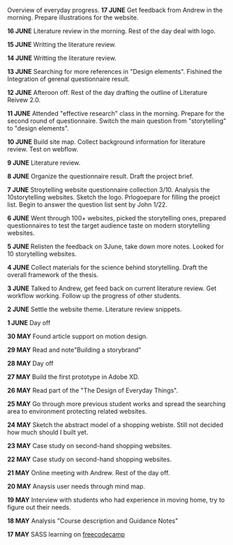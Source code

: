 Overview of everyday progress.
**17 JUNE**
Get feedback from Andrew in the morning. Prepare illustrations for the website.

**16 JUNE**
Literature review in the morning. Rest of the day deal with logo.

**15 JUNE**
Writting the literature review.

**14 JUNE**
Writting the literature review.

**13 JUNE**
Searching for more references in "Design elements". Fishined the Integration of gerenal questionnaire result.

**12 JUNE**
Afteroon off. Rest of the day drafting the outline of Literature Reivew 2.0.

**11 JUNE**
Attended "effective research" class in the morning. Prepare for the second round of questionnaire. Switch the main question from "storytelling" to "design elements".

**10 JUNE**
Build site map. Collect background information for literature review. Test on webflow.

**9 JUNE**
Literature review.

**8 JUNE**
Organize the questionnaire result. Draft the project brief.

**7 JUNE**
Stroytelling website questionnaire collection 3/10. Analysis the 10storytelling websites. Sketch the logo. Prlogoepare for filling the proejct list. Begin to answer the question list sent by John 1/22.

**6 JUNE**
Went through 100+ websites, picked the storytelling ones, prepared questionnaires to test the target audience taste on modern storytelling websites.

**5 JUNE**
Relisten the feedback on 3June, take down more notes. Looked for 10 storytelling websites.

**4 JUNE**
Collect materials for the science behind storytelling. Draft the overall framework of the thesis.

**3 JUNE**
Talked to Andrew, get feed back on current literature review. Get workflow working. Follow up the progress of other students.

**2 JUNE**
Settle the website theme. Literature review snippets.

**1 JUNE**
Day off

**30 MAY**
Found article support on motion design.

**29 MAY**
Read and note"Building a storybrand"

**28 MAY**
Day off

**27 MAY**
Build the first prototype in Adobe XD.

**26 MAY**
Read part of the "The Design of Everyday Things".

**25 MAY**
Go through more previous student works and spread the searching area to environment protecting related websites.

**24 MAY**
Sketch the abstract model of a shopping webiste. Still not decided how much should I built yet.

**23 MAY**
Case study on second-hand shopping websites.

**22 MAY**
Case study on second-hand shopping websites.

**21 MAY**
Online meeting with Andrew. Rest of the day off.

**20 MAY**
Anaysis user needs through mind map.

**19 MAY**
Interview with students who had experience in moving home, try to figure out their needs.

**18 MAY**
Analysis "Course description and Guidance Notes"

**17 MAY**
SASS learning on [freecodecamp](https://www.freecodecamp.org/ "freecodecamp")
